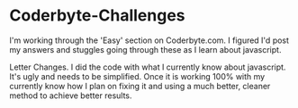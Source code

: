 # Coderbyte-Challenges
I'm working through the 'Easy' section on Coderbyte.com. I figured I'd post my answers and stuggles going through these as I learn about javascript. 

Letter Changes. I did the code with what I currently know about javascript. It's ugly and needs to be simplified. Once it is working 100% with my currently know how I plan on fixing it and using a much better, cleaner method to achieve better results. 
